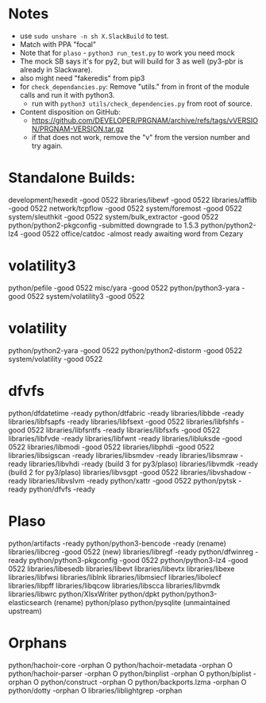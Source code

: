 # Notes
- use `sudo unshare -n sh X.SlackBuild` to test.
- Match with PPA "focal"
- Note that for `plaso` - `python3 run_test.py` to work you need mock
- The mock SB says it's for py2, but will build for 3 as well (py3-pbr is already
  in Slackware).
- also might need "fakeredis" from pip3
- for `check_dependancies.py`: Remove "utils." from in front of the module
  calls and run it with python3.
    - run with `python3 utils/check_dependencies.py` from root of source.
- Content disposition on GitHub:
    - https://github.com/DEVELOPER/PRGNAM/archive/refs/tags/vVERSION/PRGNAM-VERSION.tar.gz
    - if that does not work, remove the "v" from the version number and
      try again.

# Standalone Builds:
development/hexedit              -good      0522
libraries/libewf                 -good      0522
libraries/afflib                 -good      0522
network/tcpflow                  -good      0522
system/foremost                  -good      0522
system/sleuthkit                 -good      0522
system/bulk_extractor            -good      0522
python/python2-pkgconfig         -submitted downgrade to 1.5.3
python/python2-lz4               -good 0522
office/catdoc                    -almost ready awaiting word from Cezary

# volatility3
python/pefile                    -good      0522
misc/yara                        -good      0522
python/python3-yara              -good      0522
system/volatility3               -good      0522

# volatility
python/python2-yara              -good      0522
python/python2-distorm           -good      0522
system/volatility                -good      0522

# dfvfs
python/dfdatetime                -ready
python/dtfabric                  -ready
libraries/libbde                 -ready
libraries/libfsapfs              -ready
libraries/libfsext               -good      0522
libraries/libfshfs               -good      0522
libraries/libfsntfs              -ready
libraries/libfsxfs               -good      0522
libraries/libfvde                -ready
libraries/libfwnt                -ready
libraries/libluksde              -good      0522
libraries/libmodi                -good      0522
libraries/libphdi                -good      0522
libraries/libsigscan             -ready
libraries/libsmdev               -ready
libraries/libsmraw               -ready
libraries/libvhdi                -ready (build 3 for py3/plaso)
libraries/libvmdk                -ready (build 2 for py3/plaso)
libraries/libvsgpt               -good      0522
libraries/libvshadow             -ready
libraries/libvslvm               -ready
python/xattr                     -good      0522
python/pytsk                     -ready
python/dfvfs                     -ready

# Plaso
python/artifacts                 -ready
python/python3-bencode           -ready (rename)
libraries/libcreg                -good 0522 (new)
libraries/libregf                -ready
python/dfwinreg                  -ready
python/python3-pkgconfig         -good      0522
python/python3-lz4               -good      0522
libraries/libesedb
libraries/libevt
libraries/libevtx
libraries/libexe
libraries/libfwsi
libraries/liblnk
libraries/libmsiecf
libraries/libolecf
libraries/libpff
libraries/libqcow
libraries/libscca
libraries/libvmdk
libraries/libwrc
python/XlsxWriter
python/dpkt
python/python3-elasticsearch     (rename)
python/plaso
python/pysqlite                  (unmaintained upstream)

# Orphans

python/hachoir-core              -orphan      O
python/hachoir-metadata          -orphan      O
python/hachoir-parser            -orphan      O
python/binplist                  -orphan      O
python/biplist                   -orphan      O
python/construct                 -orphan      O
python/backports.lzma            -orphan      O
python/dotty                     -orphan      O
libraries/liblightgrep           -orphan
